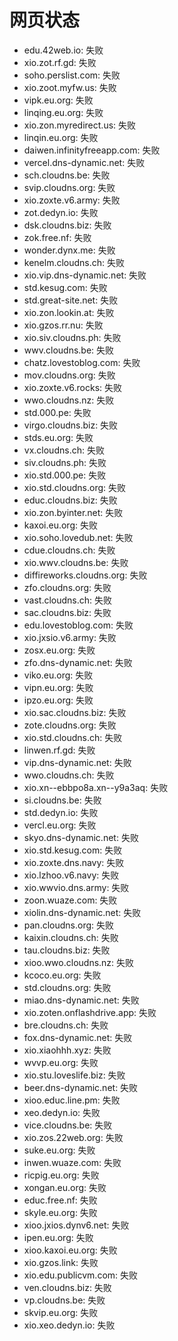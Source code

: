# 网页状态
- edu.42web.io: 失败
- xio.zot.rf.gd: 失败
- soho.perslist.com: 失败
- xio.zoot.myfw.us: 失败
- vipk.eu.org: 失败
- linqing.eu.org: 失败
- xio.zon.myredirect.us: 失败
- linqin.eu.org: 失败
- daiwen.infinityfreeapp.com: 失败
- vercel.dns-dynamic.net: 失败
- sch.cloudns.be: 失败
- svip.cloudns.org: 失败
- xio.zoxte.v6.army: 失败
- zot.dedyn.io: 失败
- dsk.cloudns.biz: 失败
- zok.free.nf: 失败
- wonder.dynx.me: 失败
- kenelm.cloudns.ch: 失败
- xio.vip.dns-dynamic.net: 失败
- std.kesug.com: 失败
- std.great-site.net: 失败
- xio.zon.lookin.at: 失败
- xio.gzos.rr.nu: 失败
- xio.siv.cloudns.ph: 失败
- wwv.cloudns.be: 失败
- chatz.lovestoblog.com: 失败
- mov.cloudns.org: 失败
- xio.zoxte.v6.rocks: 失败
- wwo.cloudns.nz: 失败
- std.000.pe: 失败
- virgo.cloudns.biz: 失败
- stds.eu.org: 失败
- vx.cloudns.ch: 失败
- siv.cloudns.ph: 失败
- xio.std.000.pe: 失败
- xio.std.cloudns.org: 失败
- educ.cloudns.biz: 失败
- xio.zon.byinter.net: 失败
- kaxoi.eu.org: 失败
- xio.soho.lovedub.net: 失败
- cdue.cloudns.ch: 失败
- xio.wwv.cloudns.be: 失败
- diffireworks.cloudns.org: 失败
- zfo.cloudns.org: 失败
- vast.cloudns.ch: 失败
- sac.cloudns.biz: 失败
- edu.lovestoblog.com: 失败
- xio.jxsio.v6.army: 失败
- zosx.eu.org: 失败
- zfo.dns-dynamic.net: 失败
- viko.eu.org: 失败
- vipn.eu.org: 失败
- ipzo.eu.org: 失败
- xio.sac.cloudns.biz: 失败
- zote.cloudns.org: 失败
- xio.std.cloudns.ch: 失败
- linwen.rf.gd: 失败
- vip.dns-dynamic.net: 失败
- wwo.cloudns.ch: 失败
- xio.xn--ebbpo8a.xn--y9a3aq: 失败
- si.cloudns.be: 失败
- std.dedyn.io: 失败
- vercl.eu.org: 失败
- skyo.dns-dynamic.net: 失败
- xio.std.kesug.com: 失败
- xio.zoxte.dns.navy: 失败
- xio.lzhoo.v6.navy: 失败
- xio.wwvio.dns.army: 失败
- zoon.wuaze.com: 失败
- xiolin.dns-dynamic.net: 失败
- pan.cloudns.org: 失败
- kaixin.cloudns.ch: 失败
- tau.cloudns.biz: 失败
- xioo.wwo.cloudns.nz: 失败
- kcoco.eu.org: 失败
- std.cloudns.org: 失败
- miao.dns-dynamic.net: 失败
- xio.zoten.onflashdrive.app: 失败
- bre.cloudns.ch: 失败
- fox.dns-dynamic.net: 失败
- xio.xiaohhh.xyz: 失败
- wvvp.eu.org: 失败
- xio.stu.loveslife.biz: 失败
- beer.dns-dynamic.net: 失败
- xioo.educ.line.pm: 失败
- xeo.dedyn.io: 失败
- vice.cloudns.be: 失败
- xio.zos.22web.org: 失败
- suke.eu.org: 失败
- inwen.wuaze.com: 失败
- ricpig.eu.org: 失败
- xongan.eu.org: 失败
- educ.free.nf: 失败
- skyle.eu.org: 失败
- xioo.jxios.dynv6.net: 失败
- ipen.eu.org: 失败
- xioo.kaxoi.eu.org: 失败
- xio.gzos.link: 失败
- xio.edu.publicvm.com: 失败
- ven.cloudns.biz: 失败
- vp.cloudns.be: 失败
- skvip.eu.org: 失败
- xio.xeo.dedyn.io: 失败
